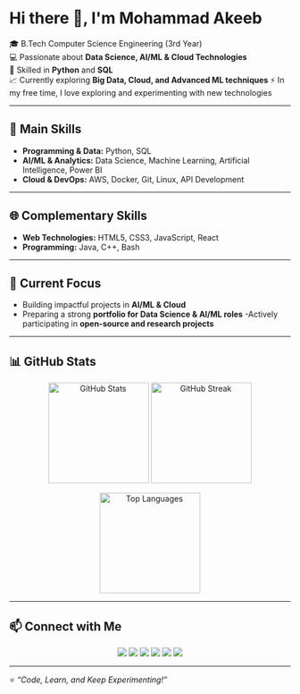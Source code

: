 # Hi there 👋, I'm Mohammad Akeeb  

🎓 B.Tech Computer Science Engineering (3rd Year)  
💻 Passionate about **Data Science, AI/ML & Cloud Technologies**  
🐍 Skilled in **Python** and **SQL**  
:chart_with_upwards_trend: Currently exploring **Big Data, Cloud, and Advanced ML techniques**
⚡ In my free time, I love exploring and experimenting with new technologies  

---

## 🔧 Main Skills
- **Programming & Data:** Python, SQL  
- **AI/ML & Analytics:** Data Science, Machine Learning, Artificial Intelligence, Power BI
- **Cloud & DevOps:**  AWS, Docker, Git, Linux, API Development

---

## 🌐 Complementary Skills
- **Web Technologies:** HTML5, CSS3, JavaScript, React  
- **Programming:** Java, C++, Bash

---

## 📌 Current Focus

- Building impactful projects in **AI/ML & Cloud**
- Preparing a strong **portfolio for Data Science & AI/ML roles**
-Actively participating in **open-source and research projects**  

---

## 📊 GitHub Stats
<p align="center"> <img src="https://github-readme-stats.vercel.app/api?username=mohammadakeeb0011&show_icons=true&theme=radical" alt="GitHub Stats" height="180px"/> <img src="https://github-readme-streak-stats.herokuapp.com/?user=mohammadakeeb0011&theme=radical" alt="GitHub Streak" height="180px"/> </p> <p align="center"> <img src="https://github-readme-stats.vercel.app/api/top-langs/?username=mohammadakeeb0011&layout=compact&theme=radical" alt="Top Languages" height="180px"/> </p>

---
## 📫 Connect with Me
<p align="center"> <a href="https://www.linkedin.com/in/mohmmad-akeeb/"><img src="https://img.shields.io/badge/LinkedIn-0077B5?style=for-the-badge&logo=linkedin&logoColor=white"/></a> <a href="https://mohmmad-akeeb-portfolio.vercel.app/"><img src="https://img.shields.io/badge/Portfolio-000000?style=for-the-badge&logo=vercel&logoColor=white"/></a> <a href="https://www.instagram.com/mohmmad__akeeb/"><img src="https://img.shields.io/badge/Instagram-E4405F?style=for-the-badge&logo=instagram&logoColor=white"/></a> <a href="https://www.youtube.com/@mohmmadakeeb"><img src="https://img.shields.io/badge/YouTube-FF0000?style=for-the-badge&logo=youtube&logoColor=white"/></a> <a href="https://x.com/mohmmad_akeeb"><img src="https://img.shields.io/badge/Twitter(X)-000000?style=for-the-badge&logo=x&logoColor=white"/></a> <a href="https://www.kaggle.com/mohmmadakeeb"><img src="https://img.shields.io/badge/Kaggle-20BEFF?style=for-the-badge&logo=kaggle&logoColor=white"/></a> </p>  

---

⭐️ *“Code, Learn, and Keep Experimenting!”*  
